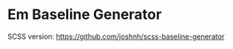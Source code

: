 Em Baseline Generator
=====================

SCSS version: https://github.com/joshnh/scss-baseline-generator
